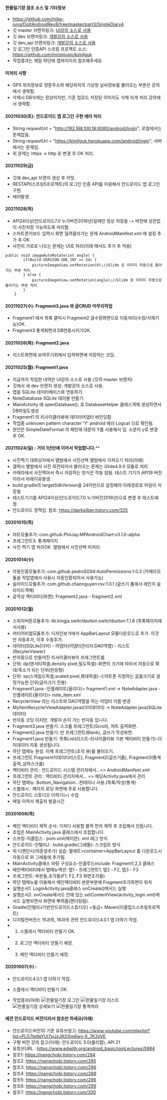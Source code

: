 #### 한줄일기장 참조 소스 및 기타정보
- https://github.com/mike-jung/DoItAndroidRev8/tree/master/part3/SingleDiary4
- 깃 master 브랜치링크: [UI강의 소스로 사용](https://github.com/miniplugin/SingleDiary/tree/master)
- 깃 dev 브랜치링크: [개발강의 소스로 사용](https://github.com/miniplugin/SingleDiary/tree/dev)
- 깃 dev_api 브랜치링크: [개발강의 소스로 사용](https://github.com/miniplugin/SingleDiary/tree/dev_api)
- 깃 로그인 인증API 스프링 프로젝트 소스: https://github.com/miniplugin/kimilguk
- 작업결과는 제일 하단에 캡쳐이미지 참조해주세요

#### 미처리 사항
- GPS 위치정보로 영문주소와 해당위치의 기상청 날씨정보를 불러오는 부분은 강의에서 생략함.
- 삭제시 DB삭제는 정상이지만, 기존 업로드 저장된 이미지도 삭제 되게 처리 강의에서 생략함.

#### 20211030(토): 안드로이드 앱 로그인 구현 에러 처리
- String requestUrl = "http://192.168.100.18:8080/android/login"; 로컬에서는 문제없음.
- String requestUrl = "https://kimilguk.herokuapp.com/android/login"; 서버에서는 문제임.
- 위 문제는 https -> http 로 변경 후 OK 처리.

#### 20211029(금)
- 깃에 dev_api 브랜치 생성 후 커밋.
- RESTAPI(스프링5프로젝트)의 로그인 인증 API를 이용해서 안드로이드 앱 로그인 구현.
- 에러발생.

#### 20211028(목)
- API24이상(안드로이드7.0 누가버전2016년)일때만 정상 저장을 -> 버전에 상관없이 사진저장 가능하도록 처리함.
- 스마트폰키보드 입력시 화면 밀려올라가는 문제 AndroidManifest.xml 에 설정 추가 후 OK.
- 사진이 가로로 나오는 문제는 UI로 처리(아래 매서드 추가 추 적용)

```
public void imageAutoRotate(int angle) {
        if(Build.VERSION.SDK_INT >= 24) {
            pictureImageView.setRotation(0);//Glide 로 이미지 자동으로 돌아가는 부분 처리
        } else {
            pictureImageView.setRotation(angle);//Glide 로 이미지 자동으로 돌아가는 부분 처리
        }
    }
```

#### 20211027(수): Fragment3.java 와 글CRUD 마무리작업
- Fragment1 에서 목록 클릭시 Fragment2 글수정화면으로 이동처리(수정/삭제기능)OK.
- Fragment3 통계화면과 DB연동시키기OK.

#### 20211026(화): Fragment2.java
- 리스트화면에 보여주기위해서 입력화면에 저장하는 코딩.

#### 20211025(월): Fragment1.java
- 지금까지 작업한 내역은 UI강의 소스로 사용.(깃의 master 브랜치)
- 깃에서 새 dev 브랜치 생성: 개발강의 소스로 사용.
- 앱을 SQLite 데이터베이스와 연동하기.
- NoteDatabase SQLite 테이블 만들기.
- MainActivity 에 openDatabase(); 로 DatabaseHelper 클래스객체 생성하면서 DB파일도생성
- Fragment1 의 리사이클러뷰에 데이터어댑터 바인딩함.
- 작업중 unknown pattern character 'Y' android 에러 Logcat 으로 확인됨.
- 원인은 SimpleDateFormat 의 패턴에 대문자 Y를 사용해서 임. 소문자 y로 변경 후 OK.

#### 20211024(일) : 거의 1년만에 이어서 작업합니다.^^
- 사진찍기 대화상자에서 앨범에서 사진선택 앨범에서 가져오기 처리(아래)
- 갤럭시 앨범에서 사진 회전되어서 불러오는 문제는 Glide4.9.0 모듈로 처리
- 카메라에서 사진찍어서 즉시 저장하는 방식은 작동 않됨. 테스트 기기가 API19 버전이라서 아래이유발생.
- build.gradle의 targetSdkVersion을 24미만으로 설정해야 아래경로로 파일이 저장됨
- 테스트기기를 API24이상(안드로이드7.0 누가버전2016년)으로 변경 후 테스트예정.
- 안드로이드 정책임. 참조: https://darksilber.tistory.com/325

#### 20201015(목)
- 챠트모듈추가: com.github.PhilJay:MPAndroidChart:v3.1.0-alpha
- 프레그먼트3: 통계페이지
- 사진 찍기 앱 처리OK. 앨범에서 사진선택 미처리.

#### 20201014(수)
- 자동인증모듈추가: com.github.pedroSG94:AutoPermissions:1.0.3 (카메라모듈을 작업앱에서 사용시 자동인증되어서 사용가능)
- 슬라이드모듈추가: com.github.channguyen:rsv:1.0.1 (글쓰기 폼에서 레인지 슬라이드객체)
- 글작성 액티비티(화면): Fragment2.java - fragment2.xml

#### 20201012(월)
- 스위치버튼모듈추가: lib.kingja.switchbutton:switchbutton:1.1.8 (목록페이지에서사용)
- 머티어리얼모듈추가: 디자인보가에서 AppBarLayout 모듈다운로드로 추가. 이것만 자동추가, 이후 수동추가.
- 데이터(SQLite|더미) - 어댑터(어댑터관리자:DAO역할) - 리스트(RecylerViewer)
- 반자동으로 만들어진 리사이클러뷰어 프래그먼트를
- 단위: dp(덴서티픽셀,density pixel,밀도픽셀)-화면의 크기에 따라서 자동으로 확대/축소가 되는 단위(반응형)
- 단위: sp(스케일드픽셀,scaled pixel,확대픽셀)-스마트폰 지정하는 글꼴크기로 설정가능한 단위(글자크기 전용)
- Fragment1.java -인플레이트(올리다)> fragment1.xml -> NoteAdapter.java -인플레이트(올리다)> note_item.xml
- RecyclerView 라는 리스트와 DAO역할을 하는 어댑터 이름 변경
- MyItemRecyclerViewAdapter.java(더미데이터) -> NoteAdapter.java(SQLite데이터)
- 반자동 코딩 이지만, 개발자 손이 가는 반자동 입니다.
- Fragment3.java 만들기: 스크롤 프레그먼트(Scroll), 챠트 출력화면.
- Fragment2.java 만들기: 빈 프레그먼트(Blank), 글쓰기 작성화면.
- Fragment1.java 만들기: 목록List(리스트-리사이클러뷰 기본 액티비티 만들기)-더미데이터 자동 생성됩니다.
- 하단 탭메뉴 완성. 이제 프레그먼트(조각 뷰)를 불러오기.
- 프레그먼트 Fragment1(데이터리스트), Fragment2(글쓰기폼), Fragment3(통계출력_상하스크롤)
- 액티비티 관리 : 안드로이드 시스템 관리자에서...=> AndroidManifest.xml
- 프레그먼트 관리 : 액티비티 관리자에서... => 해당Activity.java에서 관리
- 하단 탭메뉴: Bottom_Navigation...컨테이너 사용.(목록/작성/통계)
- 스플래시 : 페이지 로딩 화면에 주로 사용합니다.
- 안드로이드 스튜디오 더하기(+) 수업
- 매일 이력서 제출처 발굴시간

#### 20201008(목)
- 메인 액티비티 제작 순서: 가져다 사용할 블럭 먼저 제작 후 조립해서 만듭니다.
- 조립은 MainActivity.java 클래스에서 조립합니다.
- 스프링-이클립스 : pom.xml(메이븐): xml 태그 방식
- 안드로이드-인텔리J : bulid.gradle(그레들): 스크립트 방식
- 위 디펜던시(의존성추가) 실습: 팔레트>container>AppBarLayout 를 다운로드시 자동으로 위 그레들에 추가됨.
- MainActivity클래스 바탕 구성요소-인클루드include: Fragment1,2,3 클래스
- 메인액티비티에서 탭메뉴액션: 탭1 - 프레그먼트1, 탭2 - F2, 탭3 - F3
- 프레그먼트: 부분들,조각들(F1, F2, F3 화면조각들)
- 하단 탭메뉴를 이용해서 메인액티비티 본문부분에 Fragment조각화면이 위치
- 실행순서1. LoginActivity.java클래스 onCreate()메서드 실행
- 실행순서2. onCreate메서드 안에 있는 setContentView(activity_login.xml)메서드 실행되면서 화면에 뿌려줌(렌더링됨).
- Gradle(인텔리J기반안드로이드스튜디오) =동급= Maven(이클립스스프링프로젝트)
- 디지털컨버전스 15과목, 16과목 관련 안드로이드4.0.1 앱 더하기 작업.
- 1. 스플레시 액티비티 만들기 OK.
- 2. 로그인 액티비티 만들기 예정.
- 3. 메인 액티비티 만들기 예정.

#### 20201007(수) :
- 안드로이드4.0.1 앱 더하기 작업.
- 스플레시 액티비티 만들기 OK.

- 작업결과(아래)
![한줄일기장 로그인](./README/device20211027_1.png)
![한줄일기장 리스트](./README/device20211027_2.png)
![한줄일기장 상세보기](./README/device20211027_3.png)
![한줄일기장 통계처리](./README/device20211028_4.png)

#### 예전 안드로이드 버전이라서 참조만 하세요(아래)
- 안드로이드버전10 기준 유튜브참고: https://www.youtube.com/playlist?list=PLG7te9eYUi7sjJzJR2i5m6wv-X_7K2pVE
- 구형 버전 강의 참고(아래): 안드로이드 5.0(롤리팝), API 21
- 유튜브URL : https://www.edwith.org/android_basic/joinLectures/5984
- 참조1: https://nangchobi.tistory.com/284
- 참조2: https://nangchobi.tistory.com/285
- 참조3: https://nangchobi.tistory.com/286
- 참조4: https://nangchobi.tistory.com/288
- 참조5: https://nangchobi.tistory.com/296
- 참조6: https://nangchobi.tistory.com/299
- 참조7: https://nangchobi.tistory.com/300